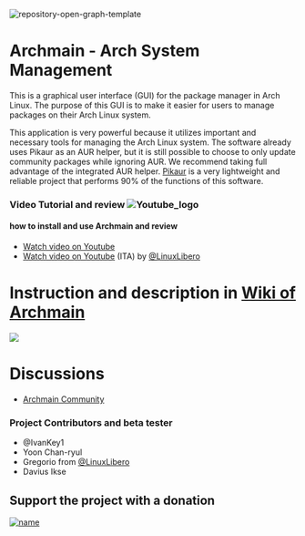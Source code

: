 ![repository-open-graph-template](https://user-images.githubusercontent.com/103053714/216729571-1a7b7328-47bc-4aa1-a918-410354bd8b45.png)




# Archmain - Arch System Management 
This is a graphical user interface (GUI) for the package manager in Arch Linux. The purpose of this GUI is to make it easier for users to manage packages on their Arch Linux system.

This application is very powerful because it utilizes important and necessary tools for managing the Arch Linux system. The software already uses Pikaur as an AUR helper, but it is still possible to choose to only update community packages while ignoring AUR. We recommend taking full advantage of the integrated AUR helper. [Pikaur](https://github.com/actionless/pikaur) is a very lightweight and reliable project that performs 90% of the functions of this software.

### Video Tutorial and review  ![Youtube_logo](https://user-images.githubusercontent.com/103053714/218287372-3e80312e-ed12-43d7-8b32-de2f6eef2e98.png)
#### how to install and use Archmain and review


 - [Watch video on Youtube](https://youtu.be/4OONixHxFhc)
 - [Watch video on Youtube](https://www.youtube.com/watch?v=k6AKRPvCf2o&t=303s) (ITA) by [@LinuxLibero](https://www.youtube.com/@LinuxLibero) 


# Instruction and description in [Wiki of Archmain](https://github.com/JonathanSanfilippo/Archmain/wiki) 

[![](https://user-images.githubusercontent.com/103053714/218287111-bc6a2057-e1c8-4b34-b14e-a9cfe0371071.png)](https://github.com/JonathanSanfilippo/Archmain/wiki)

# Discussions
- [Archmain Community](https://github.com/JonathanSanfilippo/Archmain/discussions)


### Project Contributors and beta tester
- @IvanKey1
- Yoon Chan-ryul
- Gregorio from [@LinuxLibero](https://www.youtube.com/@LinuxLibero) 
- Davius Ikse

## Support the project with a donation

[![name](https://ckdcf.org/wp-content/uploads/button-donate-paypal-1-300x137.png)](https://www.paypal.com/donate/?hosted_button_id=3C4YAF9NXMEWL)









